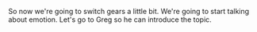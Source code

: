 So now we're going to switch gears a little bit. We're going to start talking
about emotion. Let's go to Greg so he can introduce the topic.
